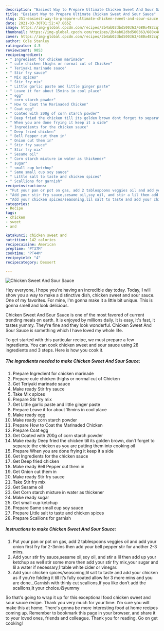 ```yaml
---
description: "Easiest Way to Prepare Ultimate Chicken Sweet And Sour Sauce"
title: "Easiest Way to Prepare Ultimate Chicken Sweet And Sour Sauce"
slug: 251-easiest-way-to-prepare-ultimate-chicken-sweet-and-sour-sauce
date: 2021-03-30T01:52:47.865Z
image: https://img-global.cpcdn.com/recipes/2b4ab02dbd500363/680x482cq70/chicken-sweet-and-sour-sauce-recipe-main-photo.jpg
thumbnail: https://img-global.cpcdn.com/recipes/2b4ab02dbd500363/680x482cq70/chicken-sweet-and-sour-sauce-recipe-main-photo.jpg
cover: https://img-global.cpcdn.com/recipes/2b4ab02dbd500363/680x482cq70/chicken-sweet-and-sour-sauce-recipe-main-photo.jpg
author: Cole Stanley
ratingvalue: 4.5
reviewcount: 9053
recipeingredient:
- " Ingredient for chicken marinade"
- " cute chicken thighs or normal cut of Chicken"
- " Teriyaki marinade sauce"
- " Stir fry sauce"
- " Mix spices"
- " Stir fry mix"
- " Little garlic paste and little ginger paste"
- " Leave it for about 15mins in cool place"
- " egg"
- " corn starch powder"
- " How to Coat the Marinaded Chicken"
- " Coat egg"
- " Coated with 200g of corn starch powder"
- " Deep fried the chicken till its golden brown dont forget to separate the chicken as you are putting them into cooking oil"
- " When you are done frying it keep it a side"
- " Ingredients for the chicken sauce"
- " Deep fried chicken"
- " Bell Pepper cut them in"
- " Onion cut them in"
- " Stir fry sauce"
- " Stir fry mix"
- " Sesame oil"
- " Corn starch mixture in water as thickener"
- " sugar"
- " small cup ketchup"
- " Same small cup soy sauce"
- " Little salt to taste and chicken spices"
- " Scallions for garnish"
recipeinstructions:
- "Put your pan or pot on gas, add 2 tablespoons veggies oil and add your onion first fry for 2-3mins then add your bell pepper stir for another 2-3 mins."
- "Add your stir fry sauce,sesame oil,soy oil, and stir a lil then add up your ketchup as well stir some more then add your stir fry mix,your sugar and lil a water if necessary,1 table white cider or vinegar."
- "Add your chicken spices/seasoning,lil salt to taste and add your chicken as if you’re folding it till it’s fully coated allow for 3 more mins and you are done...Garnish with thinly cut scallions,If you like don’t add the scallions,It your choice.😋yummy"
categories:
- Recipe
tags:
- chicken
- sweet
- and

katakunci: chicken sweet and 
nutrition: 142 calories
recipecuisine: American
preptime: "PT37M"
cooktime: "PT44M"
recipeyield: "4"
recipecategory: Dessert

---
```



![Chicken Sweet And Sour Sauce](https://img-global.cpcdn.com/recipes/2b4ab02dbd500363/680x482cq70/chicken-sweet-and-sour-sauce-recipe-main-photo.jpg)

Hey everyone, I hope you're having an incredible day today. Today, I will show you a way to make a distinctive dish, chicken sweet and sour sauce. One of my favorites. For mine, I'm gonna make it a little bit unique. This is gonna smell and look delicious.



Chicken Sweet And Sour Sauce is one of the most favored of current trending meals on earth. It is enjoyed by millions daily. It is easy, it's fast, it tastes yummy. They're fine and they look wonderful. Chicken Sweet And Sour Sauce is something which I have loved my whole life.


To get started with this particular recipe, we must prepare a few ingredients. You can cook chicken sweet and sour sauce using 28 ingredients and 3 steps. Here is how you cook it.

<!--inarticleads1-->

##### The ingredients needed to make Chicken Sweet And Sour Sauce:

1. Prepare  Ingredient for chicken marinade
1. Prepare  cute chicken thighs or normal cut of Chicken
1. Get  Teriyaki marinade sauce
1. Make ready  Stir fry sauce
1. Take  Mix spices
1. Prepare  Stir fry mix
1. Get  Little garlic paste and little ginger paste
1. Prepare  Leave it for about 15mins in cool place
1. Make ready  egg
1. Make ready  corn starch powder
1. Prepare  How to Coat the Marinaded Chicken
1. Prepare  Coat egg
1. Get  Coated with 200g of corn starch powder
1. Make ready  Deep fried the chicken till its golden brown, don’t forget to separate the chicken as you are putting them into cooking oil
1. Prepare  When you are done frying it keep it a side
1. Get  Ingredients for the chicken sauce
1. Get  Deep fried chicken
1. Make ready  Bell Pepper cut them in
1. Get  Onion cut them in
1. Make ready  Stir fry sauce
1. Take  Stir fry mix
1. Get  Sesame oil
1. Get  Corn starch mixture in water as thickener
1. Make ready  sugar
1. Get  small cup ketchup
1. Prepare  Same small cup soy sauce
1. Prepare  Little salt to taste and chicken spices
1. Prepare  Scallions for garnish




<!--inarticleads2-->

##### Instructions to make Chicken Sweet And Sour Sauce:

1. Put your pan or pot on gas, add 2 tablespoons veggies oil and add your onion first fry for 2-3mins then add your bell pepper stir for another 2-3 mins.
1. Add your stir fry sauce,sesame oil,soy oil, and stir a lil then add up your ketchup as well stir some more then add your stir fry mix,your sugar and lil a water if necessary,1 table white cider or vinegar.
1. Add your chicken spices/seasoning,lil salt to taste and add your chicken as if you’re folding it till it’s fully coated allow for 3 more mins and you are done...Garnish with thinly cut scallions,If you like don’t add the scallions,It your choice.😋yummy




So that's going to wrap it up for this exceptional food chicken sweet and sour sauce recipe. Thank you very much for your time. I'm sure you will make this at home. There's gonna be more interesting food at home recipes coming up. Remember to bookmark this page in your browser, and share it to your loved ones, friends and colleague. Thank you for reading. Go on get cooking!
